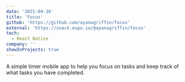 ```yaml
---
date: '2021-04-16'
title: 'Focus'
github: 'https://github.com/ayanagriffin/focus'
external: 'https://snack.expo.io/@ayanagriffin/focus'
tech:
  - React Native
company: ''
showInProjects: true
---
```


A simple timer mobile app to help you focus on tasks and keep track of what tasks you have completed.

